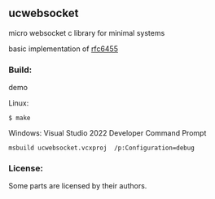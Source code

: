 ## ucwebsocket
micro websocket c library for minimal systems

basic implementation of [rfc6455](https://tools.ietf.org/html/rfc6455)


### Build:
demo

Linux: 
```
$ make
```
Windows:
Visual Studio 2022 Developer Command Prompt
```
msbuild ucwebsocket.vcxproj  /p:Configuration=debug
```

### License:
Some parts are licensed by their authors.
